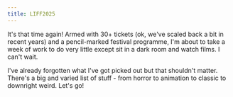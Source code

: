 ```yaml
---
title: LIFF2025
---
```


It's that time again! Armed with 30+ tickets (ok, we've scaled back a bit in recent years)
and a pencil-marked festival programme, I'm about to take a week of work to do very little
except sit in a dark room and watch films. I can't wait.

I've already forgotten what I've got picked out but that shouldn't matter. There's a big
and varied list of stuff - from horror to animation to classic to downright weird. Let's
go!
